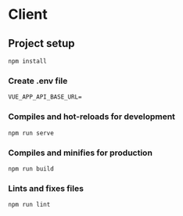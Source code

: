 # Client

## Project setup

```
npm install
```

### Create .env file

```
VUE_APP_API_BASE_URL=
```

### Compiles and hot-reloads for development

```
npm run serve
```

### Compiles and minifies for production

```
npm run build
```

### Lints and fixes files

```
npm run lint
```
